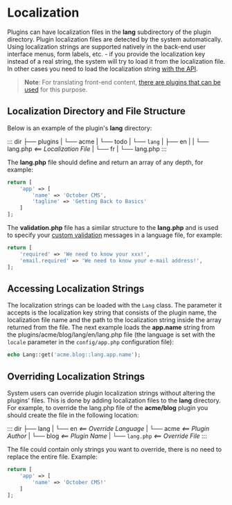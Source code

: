 # Localization

Plugins can have localization files in the **lang** subdirectory of the plugin directory. Plugin localization files are detected by the system automatically. Using localization strings are supported natively in the back-end user interface menus, form labels, etc. - if you provide the localization key instead of a real string, the system will try to load it from the localization file. In other cases you need to load the localization string [with the API](#oc-accessing-localization-strings).

> **Note**: For translating front-end content, [there are plugins that can be used](https://octobercms.com/plugin/rainlab-translate) for this purpose.

## Localization Directory and File Structure

Below is an example of the plugin's **lang** directory:

::: dir
├── plugins
|   └── acme
|       └── todo
|           └── `lang`
|               ├── en
|               |   └── lang.php _<== Localization File_
|               └── fr
|                   └── lang.php
:::

The **lang.php** file should define and return an array of any depth, for example:

```php
return [
    'app' => [
        'name' => 'October CMS',
        'tagline' => 'Getting Back to Basics'
    ]
];
```

The **validation.php** file has a similar structure to the **lang.php** and is used to specify your [custom validation](https://octobercms.com/docs/services/validation#localization) messages in a language file, for example:

```php
return [
    'required' => 'We need to know your xxx!',
    'email.required' => 'We need to know your e-mail address!',
];
```

<a id="oc-accessing-localization-strings"></a>
## Accessing Localization Strings

The localization strings can be loaded with the `Lang` class. The parameter it accepts is the localization key string that consists of the plugin name, the localization file name and the path to the localization string inside the array returned from the file. The next example loads the **app.name** string from the plugins/acme/blog/lang/en/lang.php file (the language is set with the `locale` parameter in the `config/app.php` configuration file):

```php
echo Lang::get('acme.blog::lang.app.name');
```

## Overriding Localization Strings

System users can override plugin localization strings without altering the plugins' files. This is done by adding localization files to the **lang** directory. For example, to override the lang.php file of the **acme/blog** plugin you should create the file in the following location:

::: dir
├── lang
|   └── en                    _<== Override Language_
|       └── acme              _<== Plugin Author_
|           └── blog          _<== Plugin Name_
|               └── `lang.php` _<== Override File_
:::

The file could contain only strings you want to override, there is no need to replace the entire file. Example:

```php
return [
    'app' => [
        'name' => 'October CMS!'
    ]
];
```
